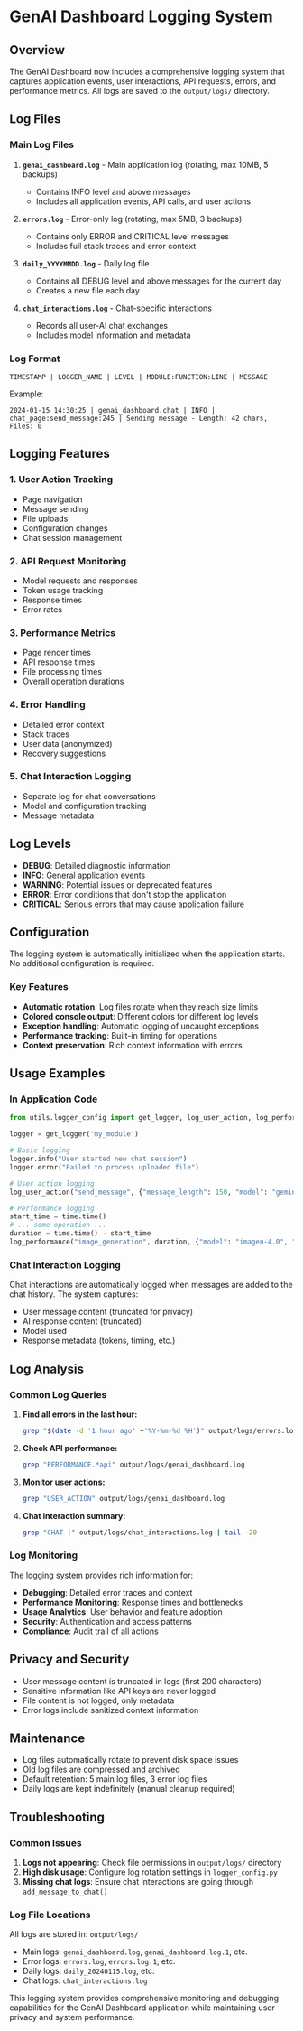 # GenAI Dashboard Logging System

## Overview

The GenAI Dashboard now includes a comprehensive logging system that captures application events, user interactions, API requests, errors, and performance metrics. All logs are saved to the `output/logs/` directory.

## Log Files

### Main Log Files

1. **`genai_dashboard.log`** - Main application log (rotating, max 10MB, 5 backups)
   - Contains INFO level and above messages
   - Includes all application events, API calls, and user actions

2. **`errors.log`** - Error-only log (rotating, max 5MB, 3 backups)
   - Contains only ERROR and CRITICAL level messages
   - Includes full stack traces and error context

3. **`daily_YYYYMMDD.log`** - Daily log file
   - Contains all DEBUG level and above messages for the current day
   - Creates a new file each day

4. **`chat_interactions.log`** - Chat-specific interactions
   - Records all user-AI chat exchanges
   - Includes model information and metadata

### Log Format

```
TIMESTAMP | LOGGER_NAME | LEVEL | MODULE:FUNCTION:LINE | MESSAGE
```

Example:
```
2024-01-15 14:30:25 | genai_dashboard.chat | INFO | chat_page:send_message:245 | Sending message - Length: 42 chars, Files: 0
```

## Logging Features

### 1. User Action Tracking

- Page navigation
- Message sending
- File uploads
- Configuration changes
- Chat session management

### 2. API Request Monitoring

- Model requests and responses
- Token usage tracking
- Response times
- Error rates

### 3. Performance Metrics

- Page render times
- API response times
- File processing times
- Overall operation durations

### 4. Error Handling

- Detailed error context
- Stack traces
- User data (anonymized)
- Recovery suggestions

### 5. Chat Interaction Logging

- Separate log for chat conversations
- Model and configuration tracking
- Message metadata

## Log Levels

- **DEBUG**: Detailed diagnostic information
- **INFO**: General application events
- **WARNING**: Potential issues or deprecated features
- **ERROR**: Error conditions that don't stop the application
- **CRITICAL**: Serious errors that may cause application failure

## Configuration

The logging system is automatically initialized when the application starts. No additional configuration is required.

### Key Features

- **Automatic rotation**: Log files rotate when they reach size limits
- **Colored console output**: Different colors for different log levels
- **Exception handling**: Automatic logging of uncaught exceptions
- **Performance tracking**: Built-in timing for operations
- **Context preservation**: Rich context information with errors

## Usage Examples

### In Application Code

```python
from utils.logger_config import get_logger, log_user_action, log_performance

logger = get_logger('my_module')

# Basic logging
logger.info("User started new chat session")
logger.error("Failed to process uploaded file")

# User action logging
log_user_action("send_message", {"message_length": 150, "model": "gemini-2.5-flash"})

# Performance logging
start_time = time.time()
# ... some operation ...
duration = time.time() - start_time
log_performance("image_generation", duration, {"model": "imagen-4.0", "images": 2})
```

### Chat Interaction Logging

Chat interactions are automatically logged when messages are added to the chat history. The system captures:

- User message content (truncated for privacy)
- AI response content (truncated)
- Model used
- Response metadata (tokens, timing, etc.)

## Log Analysis

### Common Log Queries

1. **Find all errors in the last hour:**
   ```bash
   grep "$(date -d '1 hour ago' +'%Y-%m-%d %H')" output/logs/errors.log
   ```

2. **Check API performance:**
   ```bash
   grep "PERFORMANCE.*api" output/logs/genai_dashboard.log
   ```

3. **Monitor user actions:**
   ```bash
   grep "USER_ACTION" output/logs/genai_dashboard.log
   ```

4. **Chat interaction summary:**
   ```bash
   grep "CHAT |" output/logs/chat_interactions.log | tail -20
   ```

### Log Monitoring

The logging system provides rich information for:

- **Debugging**: Detailed error traces and context
- **Performance Monitoring**: Response times and bottlenecks
- **Usage Analytics**: User behavior and feature adoption
- **Security**: Authentication and access patterns
- **Compliance**: Audit trail of all actions

## Privacy and Security

- User message content is truncated in logs (first 200 characters)
- Sensitive information like API keys are never logged
- File content is not logged, only metadata
- Error logs include sanitized context information

## Maintenance

- Log files automatically rotate to prevent disk space issues
- Old log files are compressed and archived
- Default retention: 5 main log files, 3 error log files
- Daily logs are kept indefinitely (manual cleanup required)

## Troubleshooting

### Common Issues

1. **Logs not appearing**: Check file permissions in `output/logs/` directory
2. **High disk usage**: Configure log rotation settings in `logger_config.py`
3. **Missing chat logs**: Ensure chat interactions are going through `add_message_to_chat()`

### Log File Locations

All logs are stored in: `output/logs/`

- Main logs: `genai_dashboard.log`, `genai_dashboard.log.1`, etc.
- Error logs: `errors.log`, `errors.log.1`, etc.
- Daily logs: `daily_20240115.log`, etc.
- Chat logs: `chat_interactions.log`

This logging system provides comprehensive monitoring and debugging capabilities for the GenAI Dashboard application while maintaining user privacy and system performance.
